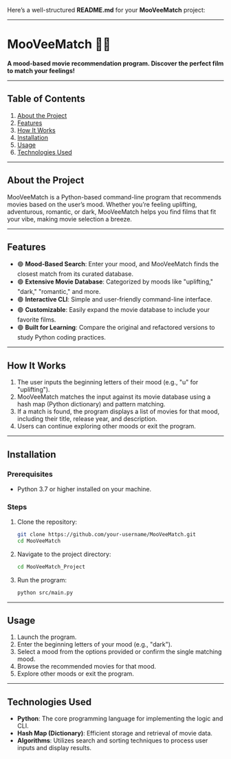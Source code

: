 Here’s a well-structured **README.md** for your **MooVeeMatch** project:

---

# MooVeeMatch 🎥✨  
**A mood-based movie recommendation program. Discover the perfect film to match your feelings!**

---

## **Table of Contents**
1. [About the Project](#about-the-project)
2. [Features](#features)
3. [How It Works](#how-it-works)
4. [Installation](#installation)
5. [Usage](#usage)
6. [Technologies Used](#technologies-used)
---

## **About the Project**  
MooVeeMatch is a Python-based command-line program that recommends movies based on the user’s mood. Whether you’re feeling uplifting, adventurous, romantic, or dark, MooVeeMatch helps you find films that fit your vibe, making movie selection a breeze.

---

## **Features**
- 🟢 **Mood-Based Search**: Enter your mood, and MooVeeMatch finds the closest match from its curated database.
- 🟢 **Extensive Movie Database**: Categorized by moods like "uplifting," "dark," "romantic," and more.
- 🟢 **Interactive CLI**: Simple and user-friendly command-line interface.
- 🟢 **Customizable**: Easily expand the movie database to include your favorite films.
- 🟢 **Built for Learning**: Compare the original and refactored versions to study Python coding practices.

---

## **How It Works**
1. The user inputs the beginning letters of their mood (e.g., "u" for "uplifting").
2. MooVeeMatch matches the input against its movie database using a hash map (Python dictionary) and pattern matching.
3. If a match is found, the program displays a list of movies for that mood, including their title, release year, and description.
4. Users can continue exploring other moods or exit the program.

---

## **Installation**
### Prerequisites
- Python 3.7 or higher installed on your machine.

### Steps
1. Clone the repository:
   ```bash
   git clone https://github.com/your-username/MooVeeMatch.git
   cd MooVeeMatch
   ```
2. Navigate to the project directory:
   ```bash
   cd MooVeeMatch_Project
   ```

3. Run the program:
   ```bash
   python src/main.py
   ```

---

## **Usage**
1. Launch the program.
2. Enter the beginning letters of your mood (e.g., "dark").
3. Select a mood from the options provided or confirm the single matching mood.
4. Browse the recommended movies for that mood.
5. Explore other moods or exit the program.

---

## **Technologies Used**
- **Python**: The core programming language for implementing the logic and CLI.
- **Hash Map (Dictionary)**: Efficient storage and retrieval of movie data.
- **Algorithms**: Utilizes search and sorting techniques to process user inputs and display results.
